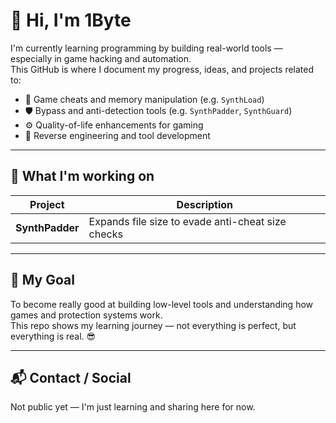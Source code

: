 # 👋 Hi, I'm 1Byte

I'm currently learning programming by building real-world tools — especially in game hacking and automation.  
This GitHub is where I document my progress, ideas, and projects related to:

- 🎯 Game cheats and memory manipulation (e.g. `SynthLoad`)
- 🛡️ Bypass and anti-detection tools (e.g. `SynthPadder`, `SynthGuard`)
- ⚙️ Quality-of-life enhancements for gaming
- 🧠 Reverse engineering and tool development

---

## 🚧 What I'm working on

| Project       | Description |
|---------------|-------------|
| **SynthPadder** | Expands file size to evade anti-cheat size checks |

---

## 🧠 My Goal

To become really good at building low-level tools and understanding how games and protection systems work.  
This repo shows my learning journey — not everything is perfect, but everything is real. 😎

---

## 📬 Contact / Social

Not public yet — I'm just learning and sharing here for now.

